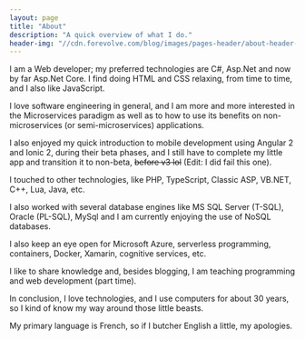 ```yaml
---
layout: page
title: "About"
description: "A quick overview of what I do."
header-img: "//cdn.forevolve.com/blog/images/pages-header/about-header-drone.jpg"
---
```


I am a Web developer; my preferred technologies are C#, Asp.Net and now by far Asp.Net Core. 
I find doing HTML and CSS relaxing, from time to time, and I also like JavaScript.

I love software engineering in general, and I am more and more interested in the Microservices paradigm as well as to how to use its benefits on non-microservices (or semi-microservices) applications.

I also enjoyed my quick introduction to mobile development using Angular 2 and Ionic 2, during their beta phases, and I still have to complete my little app and transition it to non-beta, <del>before v3 lol</del> (Edit: I did fail this one).

I touched to other technologies, like PHP, TypeScript, Classic ASP, VB.NET, C++, Lua, Java, etc.

I also worked with several database engines like MS SQL Server (T-SQL), Oracle (PL-SQL), MySql and I am currently enjoying the use of NoSQL databases.

I also keep an eye open for Microsoft Azure, serverless programming, containers, Docker, Xamarin, cognitive services, etc.

I like to share knowledge and, besides blogging, I am teaching programming and web development (part time). 

In conclusion, I love technologies, and I use computers for about 30 years, so I kind of know my way around those little beasts.

My primary language is French, so if I butcher English a little, my apologies.
